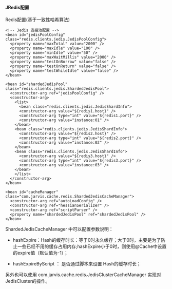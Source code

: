 #### JRedis配置

Redis配置(基于一致性哈希算法)

    <!-- Jedis 连接池配置 -->
    <bean id="jedisPoolConfig" class="redis.clients.jedis.JedisPoolConfig">
      <property name="maxTotal" value="2000" />
      <property name="maxIdle" value="100" />
      <property name="minIdle" value="50" />
      <property name="maxWaitMillis" value="2000" />
      <property name="testOnBorrow" value="false" />
      <property name="testOnReturn" value="false" />
      <property name="testWhileIdle" value="false" />
    </bean>

    <bean id="shardedJedisPool" class="redis.clients.jedis.ShardedJedisPool">
      <constructor-arg ref="jedisPoolConfig" />
      <constructor-arg>
        <list>
          <bean class="redis.clients.jedis.JedisShardInfo">
          <constructor-arg value="${redis1.host}" />
          <constructor-arg type="int" value="${redis1.port}" />
          <constructor-arg value="instance:01" />
        </bean>
        <bean class="redis.clients.jedis.JedisShardInfo">
          <constructor-arg value="${redis2.host}" />
          <constructor-arg type="int" value="${redis2.port}" />
          <constructor-arg value="instance:02" />
        </bean>
        <bean class="redis.clients.jedis.JedisShardInfo">
          <constructor-arg value="${redis3.host}" />
          <constructor-arg type="int" value="${redis3.port}" />
          <constructor-arg value="instance:03" />
        </bean>
        </list>
      </constructor-arg>
    </bean>
    
    <bean id="cacheManager" class="com.jarvis.cache.redis.ShardedJedisCacheManager">
      <constructor-arg ref="autoLoadConfig" />
      <constructor-arg ref="hessianSerializer" />
      <constructor-arg ref="scriptParser" />
      <property name="shardedJedisPool" ref="shardedJedisPool" />
    </bean>

ShardedJedisCacheManager 中可以配置参数说明：


* hashExpire：Hash的缓存时长：等于0时永久缓存；大于0时，主要是为了防止一些已经不用的缓存占用内存;hashExpire小于0时，则使用@Cache中设置的expire值（默认值为-1）；

* hashExpireByScript ： 是否通过脚本来设置 Hash的缓存时长；

另外也可以使用 com.jarvis.cache.redis.JedisClusterCacheManager 实现对JedisCluster的操作。

